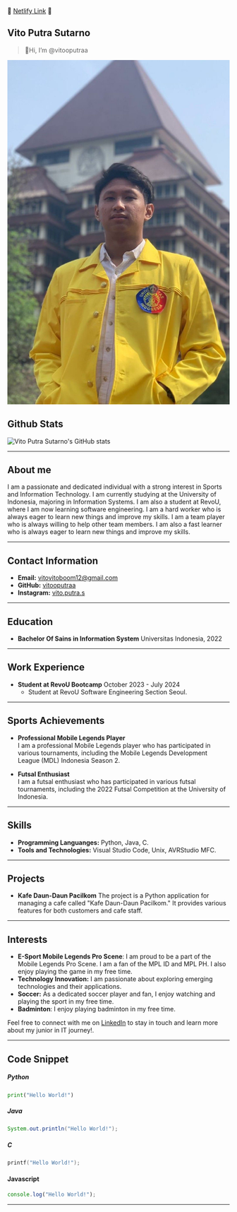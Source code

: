 👋 [Netlify Link](http://vitoputra.site) 👋

## Vito Putra Sutarno

> 👋Hi, I’m @vitooputraa

![Vito Putra Sutarno](assets/3x4.jpg)

## Github Stats

![Vito Putra Sutarno's GitHub stats](https://github-readme-stats.vercel.app/api?username=vitooputraa&show_icons=true&theme=radical)

---

## About me

I am a passionate and dedicated individual with a strong interest in Sports and Information Technology. I am currently studying at the University of Indonesia, majoring in Information Systems. I am also a student at RevoU, where I am now learning software engineering. I am a hard worker who is always eager to learn new things and improve my skills. I am a team player who is always willing to help other team members. I am also a fast learner who is always eager to learn new things and improve my skills.

---

## Contact Information

- **Email:** vitovitoboom12@gmail.com 
- **GitHub:** [vitooputraa](https://github.com/vitooputraa)
- **Instagram:** [vito.putra.s](https://instagram.com/vito.putra.s)


---

## Education

- **Bachelor Of Sains in Information System**
  Universitas Indonesia, 2022

---

## Work Experience

- **Student at RevoU Bootcamp**
  October 2023 - July 2024
  - Student at RevoU Software Engineering Section Seoul.

---

## Sports Achievements

- **Professional Mobile Legends Player**  
  I am a professional Mobile Legends player who has participated in various tournaments, including the Mobile Legends Development League (MDL) Indonesia Season 2.

- **Futsal Enthusiast**  
  I am a futsal enthusiast who has participated in various futsal tournaments, including the 2022 Futsal Competition at the University of Indonesia.

---

## Skills
 
- **Programming Languanges:** Python, Java, C.
- **Tools and Technologies:** Visual Studio Code, Unix, AVRStudio MFC. 

---

## Projects

- **Kafe Daun-Daun Pacilkom**
  The project is a Python application for managing a cafe called "Kafe Daun-Daun Pacilkom." It provides various features for both customers and cafe staff.

---

## Interests

- **E-Sport Mobile Legends Pro Scene**: I am proud to be a part of the Mobile Legends Pro Scene. I am a fan of the MPL ID and MPL PH. I also enjoy playing the game in my free time.
- **Technology Innovation:** I am passionate about exploring emerging technologies and their applications.
- **Soccer:** As a dedicated soccer player and fan, I enjoy watching and playing the sport in my free time.
- **Badminton**: I enjoy playing badminton in my free time.

Feel free to connect with me on [LinkedIn](https://www.linkedin.com/in/vitoputrasutarno/) to stay in touch and learn more about my junior in IT journey!.

---

## Code Snippet

##### Python
```python
print("Hello World!")
```

##### Java
```java
System.out.println("Hello World!");
```

##### C
```c
printf("Hello World!");
```

#### Javascript
```javascript
console.log("Hello World!");
```
---
